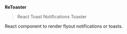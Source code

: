 **ReToaster**

> React Toast Notifications Toaster

React component to render flyout notifications or toasts.


[simple example]: https://dmi3y.github.io/retoaster/simple.html
